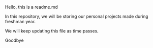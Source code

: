 Hello, this is a readme.md

In this repository, we will be storing our personal projects made during freshman year.

We will keep updating this file as time passes.

Goodbye
